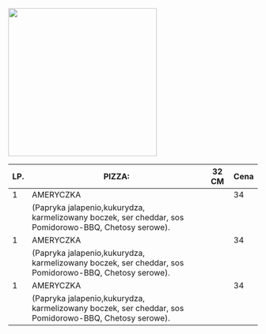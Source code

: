 

<img src = “img/adult-gef0810fb7_1920.jpg|” width = 300>


|LP. | PIZZA:                                                       |32 CM| Cena|
|-----|--------------------------------------------------------|---------|--------|
|1    |AMERYCZKA                                             |           |     34|
|      |(Papryka  jalapenio,kukurydza, karmelizowany boczek, ser cheddar, sos Pomidorowo-BBQ, Chetosy serowe). |    |   |
|1    |AMERYCZKA                                             |           |     34|
|      |(Papryka  jalapenio,kukurydza, karmelizowany boczek, ser cheddar, sos Pomidorowo-BBQ, Chetosy serowe). |    |   |
|1    |AMERYCZKA                                             |           |     34|
|      |(Papryka  jalapenio,kukurydza, karmelizowany boczek, ser cheddar, sos Pomidorowo-BBQ, Chetosy serowe). |    |   |
